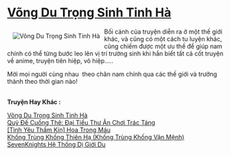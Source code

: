 <a href="https://utruyen.com/truyen/vong-du-trong-sinh-tinh-ha/17496/" title="Võng Du Trọng Sinh Tinh Hà"><h1>Võng Du Trọng Sinh Tinh Hà</h1></a><div style="display:table"><img align="right" style="float: left; padding: 10px;" src="https://utruyen.com/images/story/200x260/vong-du-trong-sinh-tinh-ha.jpg" alt="Võng Du Trọng Sinh Tinh Hà">Bối cảnh của truyện diễn ra ở một thế giới khác, và cũng có một cách tu luyện khác, cũng chiếm được một ưu thế để giúp nam chính có thể từng bước leo lên vị trí trường sinh khi hắn biết tất cả cốt truyện về anime, truyện tiên hiệp, võ hiệp.....<p></p>Mời mọi người cùng nhau  theo chân nam chính qua các thế giới và trưởng thành theo thời gian nào!</div><p><br><b>Truyện Hay Khác :</b></p><a href="https://utruyen.com/truyen/vong-du-trong-sinh-tinh-ha/17496/" alt="Võng Du Trọng Sinh Tinh Hà">Võng Du Trọng Sinh Tinh Hà</a><br/><a href="https://utruyen.com/truyen/quy-de-cuong-the-dai-tieu-thu-an-choi-trac-tang/17386/" alt="Quỷ Đế Cuồng Thê: Đại Tiểu Thư Ăn Chơi Trác Táng">Quỷ Đế Cuồng Thê: Đại Tiểu Thư Ăn Chơi Trác Táng</a><br/><a href="https://github.com/quanluxury/ngontinh_top100/tree/master/truyenhay/19385" alt="[Tình Yêu Thầm Kín] Hoa Trong Máu">[Tình Yêu Thầm Kín] Hoa Trong Máu</a><br/><a href="https://github.com/quanluxury/ngontinh_top100/tree/master/truyenhay/18954" alt="Khống Trùng Khống Thiên Hạ (Khống Trùng Khống Vận Mệnh)">Khống Trùng Khống Thiên Hạ (Khống Trùng Khống Vận Mệnh)</a><br/><a href="https://maps.google.ca/url?q=https%3A%2F%2Futruyen.com%2Ftruyen%2Fsevenknights-he-thong-di-gioi-du%2F17312%2F" alt="SevenKnights Hệ Thống Dị Giới Du">SevenKnights Hệ Thống Dị Giới Du</a><br/>